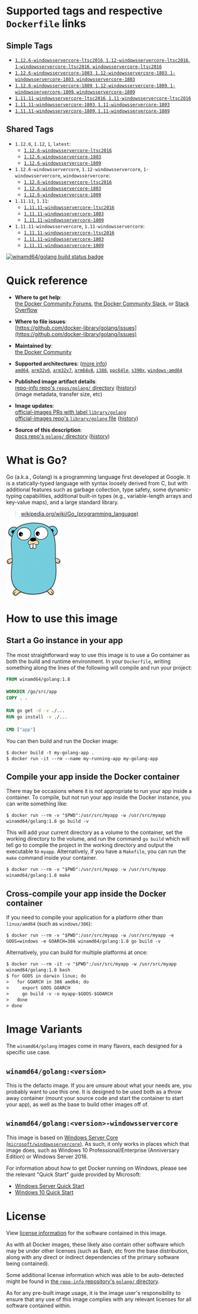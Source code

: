 <!--

********************************************************************************

WARNING:

    DO NOT EDIT "golang/README.md"

    IT IS AUTO-GENERATED

    (from the other files in "golang/" combined with a set of templates)

********************************************************************************

-->

# Supported tags and respective `Dockerfile` links

## Simple Tags

-	[`1.12.6-windowsservercore-ltsc2016`, `1.12-windowsservercore-ltsc2016`, `1-windowsservercore-ltsc2016`, `windowsservercore-ltsc2016`](https://github.com/docker-library/golang/blob/a9171b851ba926f2979e8c711d25faa025194def/1.12/windows/windowsservercore-ltsc2016/Dockerfile)
-	[`1.12.6-windowsservercore-1803`, `1.12-windowsservercore-1803`, `1-windowsservercore-1803`, `windowsservercore-1803`](https://github.com/docker-library/golang/blob/a9171b851ba926f2979e8c711d25faa025194def/1.12/windows/windowsservercore-1803/Dockerfile)
-	[`1.12.6-windowsservercore-1809`, `1.12-windowsservercore-1809`, `1-windowsservercore-1809`, `windowsservercore-1809`](https://github.com/docker-library/golang/blob/a9171b851ba926f2979e8c711d25faa025194def/1.12/windows/windowsservercore-1809/Dockerfile)
-	[`1.11.11-windowsservercore-ltsc2016`, `1.11-windowsservercore-ltsc2016`](https://github.com/docker-library/golang/blob/4116b7b8a77b405d9319eed02a8d326a9ef4313e/1.11/windows/windowsservercore-ltsc2016/Dockerfile)
-	[`1.11.11-windowsservercore-1803`, `1.11-windowsservercore-1803`](https://github.com/docker-library/golang/blob/4116b7b8a77b405d9319eed02a8d326a9ef4313e/1.11/windows/windowsservercore-1803/Dockerfile)
-	[`1.11.11-windowsservercore-1809`, `1.11-windowsservercore-1809`](https://github.com/docker-library/golang/blob/4116b7b8a77b405d9319eed02a8d326a9ef4313e/1.11/windows/windowsservercore-1809/Dockerfile)

## Shared Tags

-	`1.12.6`, `1.12`, `1`, `latest`:
	-	[`1.12.6-windowsservercore-ltsc2016`](https://github.com/docker-library/golang/blob/a9171b851ba926f2979e8c711d25faa025194def/1.12/windows/windowsservercore-ltsc2016/Dockerfile)
	-	[`1.12.6-windowsservercore-1803`](https://github.com/docker-library/golang/blob/a9171b851ba926f2979e8c711d25faa025194def/1.12/windows/windowsservercore-1803/Dockerfile)
	-	[`1.12.6-windowsservercore-1809`](https://github.com/docker-library/golang/blob/a9171b851ba926f2979e8c711d25faa025194def/1.12/windows/windowsservercore-1809/Dockerfile)
-	`1.12.6-windowsservercore`, `1.12-windowsservercore`, `1-windowsservercore`, `windowsservercore`:
	-	[`1.12.6-windowsservercore-ltsc2016`](https://github.com/docker-library/golang/blob/a9171b851ba926f2979e8c711d25faa025194def/1.12/windows/windowsservercore-ltsc2016/Dockerfile)
	-	[`1.12.6-windowsservercore-1803`](https://github.com/docker-library/golang/blob/a9171b851ba926f2979e8c711d25faa025194def/1.12/windows/windowsservercore-1803/Dockerfile)
	-	[`1.12.6-windowsservercore-1809`](https://github.com/docker-library/golang/blob/a9171b851ba926f2979e8c711d25faa025194def/1.12/windows/windowsservercore-1809/Dockerfile)
-	`1.11.11`, `1.11`:
	-	[`1.11.11-windowsservercore-ltsc2016`](https://github.com/docker-library/golang/blob/4116b7b8a77b405d9319eed02a8d326a9ef4313e/1.11/windows/windowsservercore-ltsc2016/Dockerfile)
	-	[`1.11.11-windowsservercore-1803`](https://github.com/docker-library/golang/blob/4116b7b8a77b405d9319eed02a8d326a9ef4313e/1.11/windows/windowsservercore-1803/Dockerfile)
	-	[`1.11.11-windowsservercore-1809`](https://github.com/docker-library/golang/blob/4116b7b8a77b405d9319eed02a8d326a9ef4313e/1.11/windows/windowsservercore-1809/Dockerfile)
-	`1.11.11-windowsservercore`, `1.11-windowsservercore`:
	-	[`1.11.11-windowsservercore-ltsc2016`](https://github.com/docker-library/golang/blob/4116b7b8a77b405d9319eed02a8d326a9ef4313e/1.11/windows/windowsservercore-ltsc2016/Dockerfile)
	-	[`1.11.11-windowsservercore-1803`](https://github.com/docker-library/golang/blob/4116b7b8a77b405d9319eed02a8d326a9ef4313e/1.11/windows/windowsservercore-1803/Dockerfile)
	-	[`1.11.11-windowsservercore-1809`](https://github.com/docker-library/golang/blob/4116b7b8a77b405d9319eed02a8d326a9ef4313e/1.11/windows/windowsservercore-1809/Dockerfile)

[![winamd64/golang build status badge](https://img.shields.io/jenkins/s/https/doi-janky.infosiftr.net/job/multiarch/job/windows-amd64/job/golang.svg?label=winamd64/golang%20%20build%20job)](https://doi-janky.infosiftr.net/job/multiarch/job/windows-amd64/job/golang/)

# Quick reference

-	**Where to get help**:  
	[the Docker Community Forums](https://forums.docker.com/), [the Docker Community Slack](https://blog.docker.com/2016/11/introducing-docker-community-directory-docker-community-slack/), or [Stack Overflow](https://stackoverflow.com/search?tab=newest&q=docker)

-	**Where to file issues**:  
	[https://github.com/docker-library/golang/issues](https://github.com/docker-library/golang/issues)

-	**Maintained by**:  
	[the Docker Community](https://github.com/docker-library/golang)

-	**Supported architectures**: ([more info](https://github.com/docker-library/official-images#architectures-other-than-amd64))  
	[`amd64`](https://hub.docker.com/r/amd64/golang/), [`arm32v6`](https://hub.docker.com/r/arm32v6/golang/), [`arm32v7`](https://hub.docker.com/r/arm32v7/golang/), [`arm64v8`](https://hub.docker.com/r/arm64v8/golang/), [`i386`](https://hub.docker.com/r/i386/golang/), [`ppc64le`](https://hub.docker.com/r/ppc64le/golang/), [`s390x`](https://hub.docker.com/r/s390x/golang/), [`windows-amd64`](https://hub.docker.com/r/winamd64/golang/)

-	**Published image artifact details**:  
	[repo-info repo's `repos/golang/` directory](https://github.com/docker-library/repo-info/blob/master/repos/golang) ([history](https://github.com/docker-library/repo-info/commits/master/repos/golang))  
	(image metadata, transfer size, etc)

-	**Image updates**:  
	[official-images PRs with label `library/golang`](https://github.com/docker-library/official-images/pulls?q=label%3Alibrary%2Fgolang)  
	[official-images repo's `library/golang` file](https://github.com/docker-library/official-images/blob/master/library/golang) ([history](https://github.com/docker-library/official-images/commits/master/library/golang))

-	**Source of this description**:  
	[docs repo's `golang/` directory](https://github.com/docker-library/docs/tree/master/golang) ([history](https://github.com/docker-library/docs/commits/master/golang))

# What is Go?

Go (a.k.a., Golang) is a programming language first developed at Google. It is a statically-typed language with syntax loosely derived from C, but with additional features such as garbage collection, type safety, some dynamic-typing capabilities, additional built-in types (e.g., variable-length arrays and key-value maps), and a large standard library.

> [wikipedia.org/wiki/Go_(programming_language)](http://en.wikipedia.org/wiki/Go_%28programming_language%29)

![logo](https://raw.githubusercontent.com/docker-library/docs/01c12653951b2fe592c1f93a13b4e289ada0e3a1/golang/logo.png)

# How to use this image

## Start a Go instance in your app

The most straightforward way to use this image is to use a Go container as both the build and runtime environment. In your `Dockerfile`, writing something along the lines of the following will compile and run your project:

```dockerfile
FROM winamd64/golang:1.8

WORKDIR /go/src/app
COPY . .

RUN go get -d -v ./...
RUN go install -v ./...

CMD ["app"]
```

You can then build and run the Docker image:

```console
$ docker build -t my-golang-app .
$ docker run -it --rm --name my-running-app my-golang-app
```

## Compile your app inside the Docker container

There may be occasions where it is not appropriate to run your app inside a container. To compile, but not run your app inside the Docker instance, you can write something like:

```console
$ docker run --rm -v "$PWD":/usr/src/myapp -w /usr/src/myapp winamd64/golang:1.8 go build -v
```

This will add your current directory as a volume to the container, set the working directory to the volume, and run the command `go build` which will tell go to compile the project in the working directory and output the executable to `myapp`. Alternatively, if you have a `Makefile`, you can run the `make` command inside your container.

```console
$ docker run --rm -v "$PWD":/usr/src/myapp -w /usr/src/myapp winamd64/golang:1.8 make
```

## Cross-compile your app inside the Docker container

If you need to compile your application for a platform other than `linux/amd64` (such as `windows/386`):

```console
$ docker run --rm -v "$PWD":/usr/src/myapp -w /usr/src/myapp -e GOOS=windows -e GOARCH=386 winamd64/golang:1.8 go build -v
```

Alternatively, you can build for multiple platforms at once:

```console
$ docker run --rm -it -v "$PWD":/usr/src/myapp -w /usr/src/myapp winamd64/golang:1.8 bash
$ for GOOS in darwin linux; do
>   for GOARCH in 386 amd64; do
>     export GOOS GOARCH
>     go build -v -o myapp-$GOOS-$GOARCH
>   done
> done
```

# Image Variants

The `winamd64/golang` images come in many flavors, each designed for a specific use case.

## `winamd64/golang:<version>`

This is the defacto image. If you are unsure about what your needs are, you probably want to use this one. It is designed to be used both as a throw away container (mount your source code and start the container to start your app), as well as the base to build other images off of.

## `winamd64/golang:<version>-windowsservercore`

This image is based on [Windows Server Core (`microsoft/windowsservercore`)](https://hub.docker.com/r/microsoft/windowsservercore/). As such, it only works in places which that image does, such as Windows 10 Professional/Enterprise (Anniversary Edition) or Windows Server 2016.

For information about how to get Docker running on Windows, please see the relevant "Quick Start" guide provided by Microsoft:

-	[Windows Server Quick Start](https://msdn.microsoft.com/en-us/virtualization/windowscontainers/quick_start/quick_start_windows_server)
-	[Windows 10 Quick Start](https://msdn.microsoft.com/en-us/virtualization/windowscontainers/quick_start/quick_start_windows_10)

# License

View [license information](http://golang.org/LICENSE) for the software contained in this image.

As with all Docker images, these likely also contain other software which may be under other licenses (such as Bash, etc from the base distribution, along with any direct or indirect dependencies of the primary software being contained).

Some additional license information which was able to be auto-detected might be found in [the `repo-info` repository's `golang/` directory](https://github.com/docker-library/repo-info/tree/master/repos/golang).

As for any pre-built image usage, it is the image user's responsibility to ensure that any use of this image complies with any relevant licenses for all software contained within.
